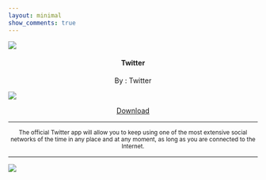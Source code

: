 ```yaml
---
layout: minimal
show_comments: true
---
```


![](https://is.gd/IQgB8e)

<h4> <p align="center"> Twitter </p> </h4>

<p align="center"> By : Twitter </p>

![](https://img.shields.io/badge/dynamic/json?label=Version&color=success&labelColor=success&style=for-the-badge&query=%24%5B"com.twitter.android.apk"%5D&url=https%3A%2F%2Fis.gd%2F2wPvAM)

<p align ="center">
<a href="https://is.gd/cfhM5M" class="btn btn-outline-success"> Download </a>
</p>

---

<p align="center"> <sub>
The official Twitter app will allow you to keep using one of the most extensive social networks of the time in any place and at any moment, as long as you are connected to the Internet.
</sub> </p>

---

![](https://is.gd/uVvIMS)
